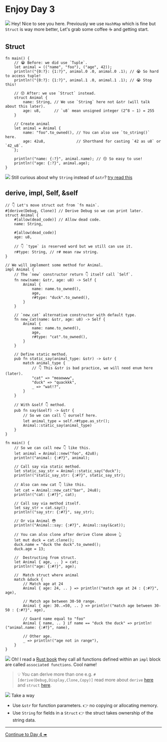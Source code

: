 # Enjoy Day 3

![](/assets/kat.png) <span class="speech-bubble">Hey! Nice to see you here. Previously we use `HashMap` which is fine but `Struct` is way more better, Let's grab some coffee ☕️ and getting start.</span>

## Struct

```rust,editable
fn main() {
    // 😭 Before: we did use `Tuple`.
    let animal = (("name", "foo"), ("age", 42));
    println!("{0:?}: {1:?}", animal.0 .0, animal.0 .1); // 😭 So hard to access tuple!
    println!("{0:?}: {1:?}", animal.1 .0, animal.1 .1); // 😭 Stop this!

    // 😚 After: we use `Struct` instead.
    struct Animal {
        name: String, // We use `String` here not &str (will talk about this later).
        age: u8,      // `u8` mean unsigned integer (2^8 − 1) = 255
    }

    // Create animal
    let animal = Animal {
        name: "foo".to_owned(), // You can also use `to_string()` here.
        age: 42u8,              // Shorthand for casting `42 as u8` or `42_u8`.
    };

    println!("name: {:?}", animal.name); // 😚 So easy to use!
    println!("age: {:?}", animal.age);
}
```

![](/assets/kat.png) <span class="speech-bubble">Still curious about why `String` instead of `&str`? [try read this](https://doc.rust-lang.org/book/ch05-01-defining-structs.html#ownership-of-struct-data)</span>

## derive, impl, Self, &self

```rust,editable
// 👇 Let's move struct out from `fn main`.
#[derive(Debug, Clone)] // Derive Debug so we can print later.
struct Animal {
    #[allow(dead_code)] // Allow dead code.
    name: String,

    #[allow(dead_code)]
    age: u8,

    // 👇 `type` is reserved word but we still can use it.
    r#type: String, // r# mean raw string.
}

// We will implement some method for Animal.
impl Animal {
    // The `new` constructor return 👇 itself call `Self`.
    fn new(name: &str, age: u8) -> Self {
        Animal {
            name: name.to_owned(),
            age,
            r#type: "duck".to_owned(),
        }
    }

    // `new_cat` alternative constructor with default type.
    fn new_cat(name: &str, age: u8) -> Self {
        Animal {
            name: name.to_owned(),
            age,
            r#type: "cat".to_owned(),
        }
    }

    // Define static method.
    pub fn static_say(animal_type: &str) -> &str {
        match animal_type {
            // 👇 This &str is bad practice, we will need enum here (later).
            "cat" => "meaowww",
            "duck" => "quackkk",
            _ => "wat!?",
        }
    }

    // With &self 👇 method.
    pub fn say(&self) -> &str {
        // So we can call 👇 ourself here.
        let animal_type = self.r#type.as_str();
        Animal::static_say(animal_type)
    }
}

fn main() {
    // So we can call new 👇 like this.
    let animal = Animal::new("foo", 42u8);
    println!("animal: {:#?}", animal);

    // Call say via static method.
    let static_say_str = Animal::static_say("duck");
    println!("static_say_str: {:#?}", static_say_str);

    // Also can new cat 👇 like this.
    let cat = Animal::new_cat("bar", 24u8);
    println!("cat: {:#?}", cat);

    // Call say via method itself.
    let say_str = cat.say();
    println!("say_str: {:#?}", say_str);

    // Or via Animal 😳
    println!("Animal::say: {:#?}", Animal::say(&cat));

    // You can also clone after derive Clone above 👆
    let mut duck = cat.clone();
    duck.name = "duck the duck".to_owned();
    duck.age = 13;

    //  Destructing from struct.
    let Animal { age, .. } = cat;
    println!("age: {:#?}", age);

    //  Match struct where animal
    match &duck {
        // Match age at 24
        Animal { age: 24, .. } => println!("match age at 24 : {:#?}", age),

        // Match age between 30-50 range.
        Animal { age: 30..=50, .. } => println!("match age between 30-50 : {:#?}", age),

        // Guard name equal to "foo"
        Animal { name, .. } if name == "duck the duck" => println!("animal.name: {:#?}", name),

        // Other age.
        _ => println!("age not in range"),
    }
}
```

![](/assets/duck.png) <span class="speech-bubble">Oh! I read a [Rust book](https://doc.rust-lang.org/book/ch05-03-method-syntax.html#associated-functions) they call all functions defined within an `impl` block are called `associated functions`. Cool name!</span>

> 💡 You can derive more than one e.g. `#[derive(Debug,Display,Clone,Copy)]` read more about `derive` [here](https://doc.rust-lang.org/rust-by-example/trait/derive.html) and `struct` [here](https://doc.rust-lang.org/rust-by-example/custom_types/structs.html).

![](/assets/kat.png) <span class="speech-bubble">Take a way</span>

- Use `&str` for function parameters. 👉 no copying or allocating memory.
- Use `String` for fields in a `Struct` 👉 the struct takes ownership of the string data.

---

[Continue to Day 4 ➠](./enjoy4.md)

